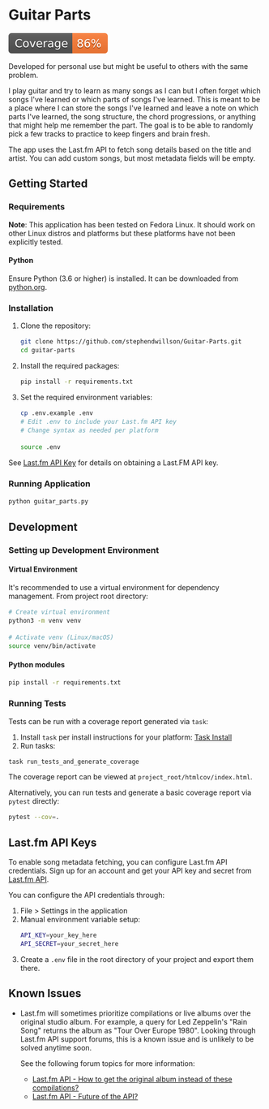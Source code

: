 # Guitar Parts

![Coverage Badge](https://raw.githubusercontent.com/stephendwillson/Guitar-Parts/python-coverage-comment-action-data/badge.svg)

Developed for personal use but might be useful to others with the same problem.

I play guitar and try to learn as many songs as I can but I often forget which songs I've learned or which parts of songs I've learned. This is meant to be a place where I can store the songs I've learned and leave a note on which parts I've learned, the song structure, the chord progressions, or anything that might help me remember the part. The goal is to be able to randomly pick a few tracks to practice to keep fingers and brain fresh.

The app uses the Last.fm API to fetch song details based on the title and artist. You can add custom songs, but most metadata fields will be empty.

## Getting Started

### Requirements

**Note**: This application has been tested on Fedora Linux. It should work on other Linux distros and platforms but these platforms have not been explicitly tested.

#### Python
Ensure Python (3.6 or higher) is installed. It can be downloaded from [python.org](https://www.python.org/downloads/).

### Installation
1. Clone the repository:
   ```sh
   git clone https://github.com/stephendwillson/Guitar-Parts.git
   cd guitar-parts
   ```

2. Install the required packages:
   ```sh
   pip install -r requirements.txt
   ```

3. Set the required environment variables:
   ```sh
   cp .env.example .env
   # Edit .env to include your Last.fm API key
   # Change syntax as needed per platform

   source .env
   ```
See [Last.fm API Key](#lastfm-api-keys) for details on obtaining a Last.FM API key.

### Running Application
```sh
python guitar_parts.py
```

## Development

### Setting up Development Environment

#### Virtual Environment
It's recommended to use a virtual environment for dependency management. From project root directory:
```sh
# Create virtual environment
python3 -m venv venv

# Activate venv (Linux/macOS)
source venv/bin/activate
```

#### Python modules
```sh
pip install -r requirements.txt
```

### Running Tests

Tests can be run with a coverage report generated via `task`:
1. Install `task` per install instructions for your platform: [Task Install](https://taskfile.dev/installation/)
2. Run tasks:
```sh
task run_tests_and_generate_coverage
```
The coverage report can be viewed at `project_root/htmlcov/index.html`.

Alternatively, you can run tests and generate a basic coverage report via `pytest` directly:
```sh
pytest --cov=.
```

## Last.fm API Keys
To enable song metadata fetching, you can configure Last.fm API credentials. Sign up for an account and get your API key and secret from [Last.fm API](https://www.last.fm/api).

You can configure the API credentials through:
1. File > Settings in the application
2. Manual environment variable setup:
   ```sh
   API_KEY=your_key_here
   API_SECRET=your_secret_here
   ```
3. Create a `.env` file in the root directory of your project and export them there.

## Known Issues

- Last.fm will sometimes prioritize compilations or live albums over the original studio album. For example, a query for Led Zeppelin's "Rain Song" returns the album as "Tour Over Europe 1980". Looking through Last.fm API support forums, this is a known issue and is unlikely to be solved anytime soon.

   See the following forum topics for more information:

   - [Last.fm API - How to get the original album instead of these compilations?](https://support.last.fm/t/how-to-get-the-original-album-instead-of-these-compilations/60771/7)
   - [Last.fm API - Future of the API?](https://support.last.fm/t/future-of-the-api/89942/5)

